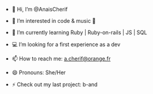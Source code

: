 - 👋 Hi, I’m @AnaisCherif
  
- 👀 I’m interested in code & music 🤘
  
- 🌱 I’m currently learning Ruby | Ruby-on-rails | JS | SQL 
  
- 💻 I’m looking for a first experience as a dev
  
- 📫 How to reach me: a.cherif@orange.fr
  
- 😄 Pronouns: She/Her
  
- ⚡ Check out my last project: b-and 

<!---
AnaisCherif/AnaisCherif is a ✨ special ✨ repository because its `README.md` (this file) appears on your GitHub profile.
You can click the Preview link to take a look at your changes.
--->
